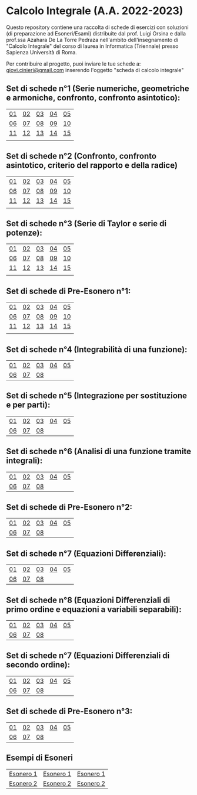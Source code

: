 # Calcolo Integrale (A.A. 2022-2023)
Questo repository contiene una raccolta di schede di esercizi con soluzioni (di preparazione ad Esoneri/Esami) distribuite dal prof. Luigi Orsina e dalla prof.ssa Azahara De La Torre Pedraza nell'ambito dell'insegnamento di "Calcolo Integrale" del corso di laurea in Informatica (Triennale) presso Sapienza Università di Roma.

Per contribuire al progetto, puoi inviare le tue schede a: [giovi.cinieri@gmail.com](mailto:giovi.cinieri@gmail.com) inserendo l'oggetto "scheda di calcolo integrale"

## Set di schede n°1 (Serie numeriche, geometriche e armoniche, confronto, confronto asintotico):
|    |    |    |    |    |
|----|----|----|----|----|
| [01](SchedeA1/00077.pdf) | [02](SchedeA1/00094.pdf)| [03](SchedeA1/00126.pdf) | [04](SchedeA1/00147.pdf) | [05](/SchedeA1/00166.pdf)
| [06](SchedeA1/00187.pdf) | [07](SchedeA1/00193.pdf) | [08](SchedeA1/00194.pdf) | [09](SchedeA1/00198.pdf) | [10](SchedeA1/00220.pdf)
| [11](SchedeA1/00253.pdf) | [12](SchedeA1/00238.pdf) | [13](SchedeA1/00219.pdf) | [14](SchedeA1/00096.pdf) | [15](SchedeA1/00086.pdf)
|  |  |  |  |  |

## Set di schede n°2 (Confronto, confronto asintotico, criterio del rapporto e della radice)
|    |    |    |    |    |
|----|----|----|----|----|
| [01](SchedeA2/00015.pdf) | [02](SchedeA2/00018.pdf)| [03](SchedeA2/00032.pdf) | [04](SchedeA2/00035.pdf) | [05](SchedeA2/00036.pdf)
| [06](SchedeA2/00051.pdf) | [07](/SchedeA2/00076.pdf) | [08](SchedeA2/00078.pdf) | [09](SchedeA2/00080.pdf) | [10](SchedeA2/00100.pdf)
| [11](SchedeA2/00122.pdf) | [12](SchedeA2/00005.pdf) | [13](SchedeA2/00101.pdf) | [14](SchedeA2/00104.pdf) | [15](SchedeA2/00019.pdf)
|  |  |  |  |  |

## Set di schede n°3 (Serie di Taylor e serie di potenze):
|    |    |    |    |    |
|----|----|----|----|----|
| [01](SchedeA3/00015.pdf) | [02](SchedeA3/00018.pdf)| [03](SchedeA3/00033.pdf) | [04](SchedeA3/00036.pdf) | [05](/SchedeA3/00037.pdf)
| [06](SchedeA3/00053.pdf) | [07](SchedeA3/00079.pdf) | [08](SchedeA3/00082.pdf) | [09](SchedeA3/00084.pdf) | [10](SchedeA3/00104.pdf)
| [11](SchedeA3/00127.pdf) | [12](SchedeA3/00005.pdf) | [13](SchedeA3/00105.pdf) | [14](SchedeA3/00108.pdf) | [15](SchedeA3/00019.pdf)
|  |  |  |  |  |

## Set di schede di Pre-Esonero n°1:
|    |    |    |    |    |
|----|----|----|----|----|
| [01](SchedeA4/00014.pdf) | [02](SchedeA4/00016.pdf)| [03](SchedeA4/00018.pdf) | [04](SchedeA4/00029.pdf) | [05](/SchedeA4/00033.pdf)
| [06](SchedeA4/00046.pdf) | [07](SchedeA4/00081.pdf) | [08](SchedeA4/00082.pdf) | [09](SchedeA4/00089.pdf) | [10](SchedeA4/00104.pdf)
| [11](SchedeA4/00109.pdf) | [12](SchedeA4/00124.pdf) | [13](SchedeA4/00034.pdf) | [14](SchedeA4/00017.pdf) | [15](SchedeA4/00079.pdf)
|  |  |  |  |  |

## Set di schede n°4 (Integrabilità di una funzione):
|    |    |    |    |    |
|----|----|----|----|----|
| [01](SchedeB1/00020.pdf) | [02](SchedeB1/00021.pdf)| [03](SchedeB1/00036.pdf) | [04](SchedeB1/00041.pdf) | [05](/SchedeB1/00042.pdf)
| [06](SchedeB1/00058.pdf) | [07](SchedeB1/00078.pdf) | [08](SchedeB1/00095.pdf) |

## Set di schede n°5 (Integrazione per sostituzione e per parti):
|    |    |    |    |    |
|----|----|----|----|----|
| [01](SchedeB2/00038.pdf) | [02](SchedeB2/00039.pdf)| [03](SchedeB2/00058.pdf) | [04](SchedeB2/00059.pdf) | [05](/SchedeB2/00073.pdf)
| [06](SchedeB2/00093.pdf) | [07](SchedeB2/00109.pdf) | [08](SchedeB2/00111.pdf) |

## Set di schede n°6 (Analisi di una funzione tramite integrali):
|    |    |    |    |    |
|----|----|----|----|----|
| [01](SchedeB3/00029.pdf) | [02](SchedeB3/00032.pdf)| [03](SchedeB3/00048.pdf) | [04](SchedeB3/00053.pdf) | [05](/SchedeB3/00069.pdf)
| [06](SchedeB3/00097.pdf) | [07](SchedeB3/00129.pdf) | [08](SchedeB3/00153.pdf) |

## Set di schede di Pre-Esonero n°2:
|    |    |    |    |    |
|----|----|----|----|----|
| [01](SchedeB4/00011.pdf) | [02](SchedeB4/00013.pdf)| [03](SchedeB4/00028.pdf) | [04](SchedeB4/00029.pdf) | [05](/SchedeB4/00040.pdf)
| [06](SchedeB4/00066.pdf) | [07](SchedeB4/00091.pdf) | [08](SchedeB4/00110.pdf) |

## Set di schede n°7 (Equazioni Differenziali):
|    |    |    |    |    |
|----|----|----|----|----|
| [01](SchedeC1/00021.pdf) | [02](SchedeC1/00038.pdf)| [03](SchedeC1/00041.pdf) | [04](SchedeC1/00042.pdf) | [05](/SchedeC1/00058.pdf)
| [06](SchedeC1/00095.pdf) | [07](SchedeC1/00120.pdf) | [08](SchedeC1/00145.pdf) |

## Set di schede n°8 (Equazioni Differenziali di primo ordine e equazioni a variabili separabili):
|    |    |    |    |    |
|----|----|----|----|----|
| [01](SchedeC2/00021.pdf) | [02](SchedeC2/00022.pdf)| [03](SchedeC2/00041.pdf) | [04](SchedeC2/00042.pdf) | [05](/SchedeC2/00058.pdf)
| [06](SchedeC2/00095.pdf) | [07](SchedeC2/00120.pdf) | [08](SchedeC2/00145.pdf) |

## Set di schede n°7 (Equazioni Differenziali di secondo ordine):
|    |    |    |    |    |
|----|----|----|----|----|
| [01](SchedeC3/00021.pdf) | [02](SchedeC3/00038.pdf)| [03](SchedeC3/00041.pdf) | [04](SchedeC3/00042.pdf) | [05](/SchedeC3/00058.pdf)
| [06](SchedeC3/00095.pdf) | [07](SchedeC3/00120.pdf) | [08](SchedeC3/00145.pdf) |

## Set di schede di Pre-Esonero n°3:
|    |    |    |    |    |
|----|----|----|----|----|
| [01](SchedeB4/00009.pdf) | [02](SchedeB4/00023.pdf)| [03](SchedeB4/00025.pdf) | [04](SchedeB4/00036.pdf) | [05](/SchedeB4/00062.pdf)
| [06](SchedeB4/00063.pdf) | [07](SchedeB4/00098.pdf) | [08](SchedeB4/00119.pdf) |


## Esempi di Esoneri
|    |    |    |
|----|----|----|
| [Esonero 1](Esonero1/00043.pdf) | [Esonero 1](Esonero1/00053.pdf) | [Esonero 1](Esonero2/00092.pdf) | 
| [Esonero 2](Esonero2/00016.pdf) | [Esonero 2](Esonero2/00049.pdf) | [Esonero 2](Esonero2/00067.pdf) |  
